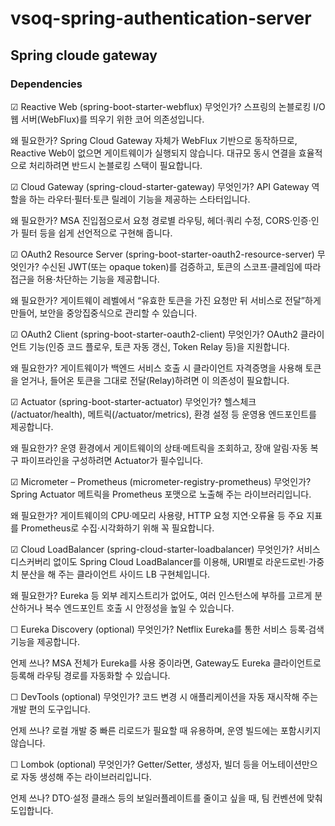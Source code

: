 # vsoq-spring-authentication-server
## Spring cloude gateway<br>
### Dependencies

☑ Reactive Web (spring-boot-starter-webflux)
무엇인가?
스프링의 논블로킹 I/O 웹 서버(WebFlux)를 띄우기 위한 코어 의존성입니다.

왜 필요한가?
Spring Cloud Gateway 자체가 WebFlux 기반으로 동작하므로, Reactive Web이 없으면 게이트웨이가 실행되지 않습니다.
대규모 동시 연결을 효율적으로 처리하려면 반드시 논블로킹 스택이 필요합니다.

☑ Cloud Gateway (spring-cloud-starter-gateway)
무엇인가?
API Gateway 역할을 하는 라우터·필터·토큰 릴레이 기능을 제공하는 스타터입니다.

왜 필요한가?
MSA 진입점으로서 요청 경로별 라우팅, 헤더·쿼리 수정, CORS·인증·인가 필터 등을 쉽게 선언적으로 구현해 줍니다.

☑ OAuth2 Resource Server (spring-boot-starter-oauth2-resource-server)
무엇인가?
수신된 JWT(또는 opaque token)를 검증하고, 토큰의 스코프·클레임에 따라 접근을 허용·차단하는 기능을 제공합니다.

왜 필요한가?
게이트웨이 레벨에서 “유효한 토큰을 가진 요청만 뒤 서비스로 전달”하게 만들어, 보안을 중앙집중식으로 관리할 수 있습니다.

☑ OAuth2 Client (spring-boot-starter-oauth2-client)
무엇인가?
OAuth2 클라이언트 기능(인증 코드 플로우, 토큰 자동 갱신, Token Relay 등)을 지원합니다.

왜 필요한가?
게이트웨이가 백엔드 서비스 호출 시 클라이언트 자격증명을 사용해 토큰을 얻거나, 들어온 토큰을 그대로 전달(Relay)하려면 이 의존성이 필요합니다.

☑ Actuator (spring-boot-starter-actuator)
무엇인가?
헬스체크(/actuator/health), 메트릭(/actuator/metrics), 환경 설정 등 운영용 엔드포인트를 제공합니다.

왜 필요한가?
운영 환경에서 게이트웨이의 상태·메트릭을 조회하고, 장애 알림·자동 복구 파이프라인을 구성하려면 Actuator가 필수입니다.

☑ Micrometer – Prometheus (micrometer-registry-prometheus)
무엇인가?
Spring Actuator 메트릭을 Prometheus 포맷으로 노출해 주는 라이브러리입니다.

왜 필요한가?
게이트웨이의 CPU·메모리 사용량, HTTP 요청 지연·오류율 등 주요 지표를 Prometheus로 수집·시각화하기 위해 꼭 필요합니다.

☑ Cloud LoadBalancer (spring-cloud-starter-loadbalancer)
무엇인가?
서비스 디스커버리 없이도 Spring Cloud LoadBalancer를 이용해, URI별로 라운드로빈·가중치 분산을 해 주는 클라이언트 사이드 LB 구현체입니다.

왜 필요한가?
Eureka 등 외부 레지스트리가 없어도, 여러 인스턴스에 부하를 고르게 분산하거나 복수 엔드포인트 호출 시 안정성을 높일 수 있습니다.

☐ Eureka Discovery (optional)
무엇인가?
Netflix Eureka를 통한 서비스 등록·검색 기능을 제공합니다.

언제 쓰나?
MSA 전체가 Eureka를 사용 중이라면, Gateway도 Eureka 클라이언트로 등록해 라우팅 경로를 자동화할 수 있습니다.

☐ DevTools (optional)
무엇인가?
코드 변경 시 애플리케이션을 자동 재시작해 주는 개발 편의 도구입니다.

언제 쓰나?
로컬 개발 중 빠른 리로드가 필요할 때 유용하며, 운영 빌드에는 포함시키지 않습니다.

☐ Lombok (optional)
무엇인가?
Getter/Setter, 생성자, 빌더 등을 어노테이션만으로 자동 생성해 주는 라이브러리입니다.

언제 쓰나?
DTO·설정 클래스 등의 보일러플레이트를 줄이고 싶을 때, 팀 컨벤션에 맞춰 도입합니다.
